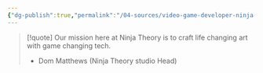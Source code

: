 ```yaml
---
{"dg-publish":true,"permalink":"/04-sources/video-game-developer-ninja-theory-s-mission/","tags":["Note","✨"],"created":"2024-01-19T09:19:31.000-04:00","updated":"2024-05-02T15:00:50.000-03:00"}
---
```


>[!quote] Our mission here at Ninja Theory is to craft life changing art with game changing tech. 
>- Dom Matthews (Ninja Theory studio Head)
